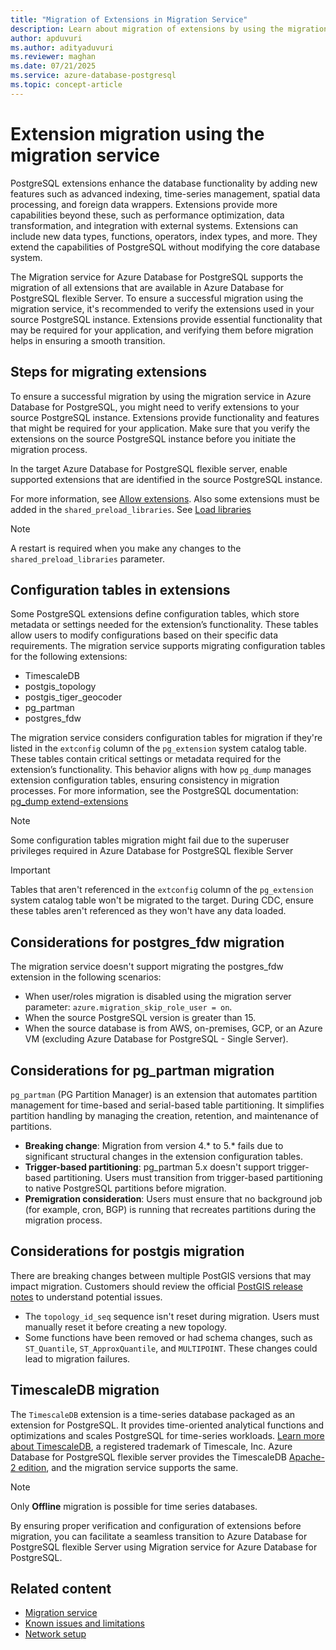 ```yaml
---
title: "Migration of Extensions in Migration Service"
description: Learn about migration of extensions by using the migration service in Azure Database for PostgreSQL.
author: apduvuri
ms.author: adityaduvuri
ms.reviewer: maghan
ms.date: 07/21/2025
ms.service: azure-database-postgresql
ms.topic: concept-article
---
```


# Extension migration using the migration service

PostgreSQL extensions enhance the database functionality by adding new features such as advanced indexing, time-series management, spatial data processing, and foreign data wrappers. Extensions provide more capabilities beyond these, such as performance optimization, data transformation, and integration with external systems. Extensions can include new data types, functions, operators, index types, and more. They extend the capabilities of PostgreSQL without modifying the core database system.

The Migration service for Azure Database for PostgreSQL supports the migration of all extensions that are available in Azure Database for PostgreSQL flexible Server. To ensure a successful migration using the migration service, it's recommended to verify the extensions used in your source PostgreSQL instance. Extensions provide essential functionality that may be required for your application, and verifying them before migration helps in ensuring a smooth transition.

## Steps for migrating extensions

To ensure a successful migration by using the migration service in Azure Database for PostgreSQL, you might need to verify extensions to your source PostgreSQL instance. Extensions provide functionality and features that might be required for your application. Make sure that you verify the extensions on the source PostgreSQL instance before you initiate the migration process.

In the target Azure Database for PostgreSQL flexible server, enable supported extensions that are identified in the source PostgreSQL instance.

For more information, see [Allow extensions](../../extensions/how-to-allow-extensions.md). Also some extensions must be added in the `shared_preload_libraries`. See [Load libraries](../../extensions/how-to-load-libraries.md)

> [!NOTE]
> A restart is required when you make any changes to the `shared_preload_libraries` parameter.

## Configuration tables in extensions

Some PostgreSQL extensions define configuration tables, which store metadata or settings needed for the extension’s functionality. These tables allow users to modify configurations based on their specific data requirements. The migration service supports migrating configuration tables for the following extensions:

- TimescaleDB
- postgis_topology
- postgis_tiger_geocoder
- pg_partman
- postgres_fdw

The migration service considers configuration tables for migration if they're listed in the `extconfig` column of the `pg_extension` system catalog table. These tables contain critical settings or metadata required for the extension’s functionality. This behavior aligns with how `pg_dump` manages extension configuration tables, ensuring consistency in migration processes. For more information, see the PostgreSQL documentation: [pg_dump extend-extensions](https://www.postgresql.org/docs/current/extend-extensions.html#EXTEND-EXTENSIONS-CONFIG-TABLES)

> [!NOTE]
  > Some configuration tables migration might fail due to the superuser privileges required in Azure Database for PostgreSQL flexible Server

> [!IMPORTANT]
  > Tables that aren't referenced in the `extconfig` column of the `pg_extension` system catalog table won't be migrated to the target. During CDC, ensure these tables aren't referenced as they won't have any data loaded.

## Considerations for postgres_fdw migration

The migration service doesn't support migrating the postgres_fdw extension in the following scenarios:
- When user/roles migration is disabled using the migration server parameter: `azure.migration_skip_role_user = on`.
- When the source PostgreSQL version is greater than 15.
- When the source database is from AWS, on-premises, GCP, or an Azure VM (excluding Azure Database for PostgreSQL - Single Server).

## Considerations for pg_partman migration
`pg_partman` (PG Partition Manager) is an extension that automates partition management for time-based and serial-based table partitioning. It simplifies partition handling by managing the creation, retention, and maintenance of partitions.

- **Breaking change**: Migration from version 4.* to 5.* fails due to significant structural changes in the extension configuration tables.
- **Trigger-based partitioning**: pg_partman 5.x doesn't support trigger-based partitioning. Users must transition from trigger-based partitioning to native PostgreSQL partitions before migration.
- **Premigration consideration**: Users must ensure that no background job (for example, cron, BGP) is running that recreates partitions during the migration process.

## Considerations for postgis migration
There are breaking changes between multiple PostGIS versions that may impact migration. Customers should review the official [PostGIS release notes](https://postgis.net/docs/manual-3.3/release_notes.html) to understand potential issues.

- The `topology_id_seq` sequence isn't reset during migration. Users must manually reset it before creating a new topology.
- Some functions have been removed or had schema changes, such as `ST_Quantile`, `ST_ApproxQuantile`, and `MULTIPOINT`. These changes could lead to migration failures.


## TimescaleDB migration
The `TimescaleDB` extension is a time-series database packaged as an extension for PostgreSQL. It provides time-oriented analytical functions and optimizations and scales PostgreSQL for time-series workloads. [Learn more about TimescaleDB](https://docs.timescale.com/timescaledb/latest/), a registered trademark of Timescale, Inc. Azure Database for PostgreSQL flexible server provides the TimescaleDB [Apache-2 edition](https://www.timescale.com/legal/licenses), and the migration service supports the same.

> [!NOTE]  
  > Only **Offline** migration is possible for time series databases.


By ensuring proper verification and configuration of extensions before migration, you can facilitate a seamless transition to Azure Database for PostgreSQL flexible Server using Migration service for Azure Database for PostgreSQL.


## Related content

- [Migration service](concepts-migration-service-postgresql.md)
- [Known issues and limitations](concepts-known-issues-migration-service.md)
- [Network setup](how-to-network-setup-migration-service.md)
